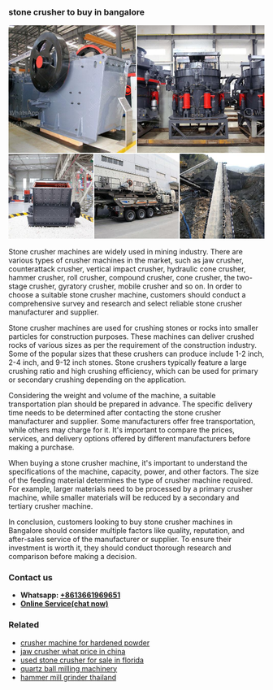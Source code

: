 <h3>stone crusher to buy in bangalore</h3><img src='1708323066.jpg' alt=''><p>Stone crusher machines are widely used in mining industry. There are various types of crusher machines in the market, such as jaw crusher, counterattack crusher, vertical impact crusher, hydraulic cone crusher, hammer crusher, roll crusher, compound crusher, cone crusher, the two-stage crusher, gyratory crusher, mobile crusher and so on. In order to choose a suitable stone crusher machine, customers should conduct a comprehensive survey and research and select reliable stone crusher manufacturer and supplier.</p><p>Stone crusher machines are used for crushing stones or rocks into smaller particles for construction purposes. These machines can deliver crushed rocks of various sizes as per the requirement of the construction industry. Some of the popular sizes that these crushers can produce include 1-2 inch, 2-4 inch, and 9-12 inch stones. Stone crushers typically feature a large crushing ratio and high crushing efficiency, which can be used for primary or secondary crushing depending on the application.</p><p>Considering the weight and volume of the machine, a suitable transportation plan should be prepared in advance. The specific delivery time needs to be determined after contacting the stone crusher manufacturer and supplier. Some manufacturers offer free transportation, while others may charge for it. It's important to compare the prices, services, and delivery options offered by different manufacturers before making a purchase.</p><p>When buying a stone crusher machine, it's important to understand the specifications of the machine, capacity, power, and other factors. The size of the feeding material determines the type of crusher machine required. For example, larger materials need to be processed by a primary crusher machine, while smaller materials will be reduced by a secondary and tertiary crusher machine.</p><p>In conclusion, customers looking to buy stone crusher machines in Bangalore should consider multiple factors like quality, reputation, and after-sales service of the manufacturer or supplier. To ensure their investment is worth it, they should conduct thorough research and comparison before making a decision.</p><h3>Contact us</h3><ul><li><strong>Whatsapp:&nbsp;<a href="https://wa.me/8613661969651">+8613661969651</a></strong></li><li><a href="https://swt.shibang-china.com/?git&amp;zhl&amp;stone crusher to buy in bangalore"><strong>Online Service(chat now)</strong></a></li></ul><h3>Related</h3><ul><li><a href='crusher machine for hardened powder.md'>crusher machine for hardened powder</a></li><li><a href='jaw crusher what price in china.md'>jaw crusher what price in china</a></li><li><a href='used stone crusher for sale in florida.md'>used stone crusher for sale in florida</a></li><li><a href='quartz ball milling machinery.md'>quartz ball milling machinery</a></li><li><a href='hammer mill grinder thailand.md'>hammer mill grinder thailand</a></li></ul>